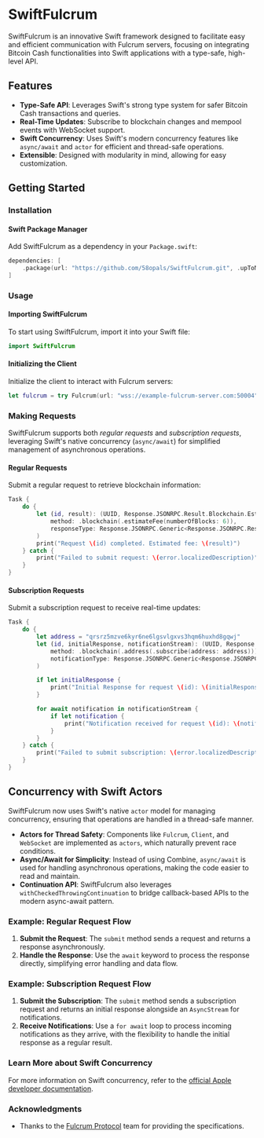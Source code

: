# SwiftFulcrum

SwiftFulcrum is an innovative Swift framework designed to facilitate easy and efficient communication with Fulcrum servers, focusing on integrating Bitcoin Cash functionalities into Swift applications with a type-safe, high-level API.

## Features

- **Type-Safe API**: Leverages Swift's strong type system for safer Bitcoin Cash transactions and queries.
- **Real-Time Updates**: Subscribe to blockchain changes and mempool events with WebSocket support.
- **Swift Concurrency**: Uses Swift's modern concurrency features like `async/await` and `actor` for efficient and thread-safe operations.
- **Extensible**: Designed with modularity in mind, allowing for easy customization.

## Getting Started

### Installation

#### Swift Package Manager

Add SwiftFulcrum as a dependency in your `Package.swift`:

```swift
dependencies: [
    .package(url: "https://github.com/58opals/SwiftFulcrum.git", .upToNextMajor(from: "0.1.0"))
]
```

### Usage

#### Importing SwiftFulcrum

To start using SwiftFulcrum, import it into your Swift file:

```swift
import SwiftFulcrum
```

#### Initializing the Client

Initialize the client to interact with Fulcrum servers:

```swift
let fulcrum = try Fulcrum(url: "wss://example-fulcrum-server.com:50004")
```

### Making Requests

SwiftFulcrum supports both *regular requests* and *subscription requests*, leveraging Swift's native concurrency (`async/await`) for simplified management of asynchronous operations.

#### Regular Requests

Submit a regular request to retrieve blockchain information:

```swift
Task {
    do {
        let (id, result): (UUID, Response.JSONRPC.Result.Blockchain.EstimateFee) = try await fulcrum.submit(
            method: .blockchain(.estimateFee(numberOfBlocks: 6)),
            responseType: Response.JSONRPC.Generic<Response.JSONRPC.Result.Blockchain.EstimateFee>.self
        )
        print("Request \(id) completed. Estimated fee: \(result)")
    } catch {
        print("Failed to submit request: \(error.localizedDescription)")
    }
}
```

#### Subscription Requests

Submit a subscription request to receive real-time updates:

```swift
Task {
    do {
        let address = "qrsrz5mzve6kyr6ne6lgsvlgxvs3hqm6huxhd8gqwj"
        let (id, initialResponse, notificationStream): (UUID, Response.JSONRPC.Result.Blockchain.Address.SubscribeNotification?, AsyncStream<Response.JSONRPC.Result.Blockchain.Address.SubscribeNotification?>) = try await fulcrum.submit(
            method: .blockchain(.address(.subscribe(address: address))),
            notificationType: Response.JSONRPC.Generic<Response.JSONRPC.Result.Blockchain.Address.SubscribeNotification>.self
        )

        if let initialResponse {
            print("Initial Response for request \(id): \(initialResponse)")
        }

        for await notification in notificationStream {
            if let notification {
                print("Notification received for request \(id): \(notification)")
            }
        }
    } catch {
        print("Failed to submit subscription: \(error.localizedDescription)")
    }
}
```

## Concurrency with Swift Actors

SwiftFulcrum now uses Swift's native `actor` model for managing concurrency, ensuring that operations are handled in a thread-safe manner.

- **Actors for Thread Safety**: Components like `Fulcrum`, `Client`, and `WebSocket` are implemented as `actors`, which naturally prevent race conditions.
- **Async/Await for Simplicity**: Instead of using Combine, `async/await` is used for handling asynchronous operations, making the code easier to read and maintain.
- **Continuation API**: SwiftFulcrum also leverages `withCheckedThrowingContinuation` to bridge callback-based APIs to the modern async-await pattern.

### Example: Regular Request Flow

1. **Submit the Request**: The `submit` method sends a request and returns a response asynchronously.
2. **Handle the Response**: Use the `await` keyword to process the response directly, simplifying error handling and data flow.

### Example: Subscription Request Flow

1. **Submit the Subscription**: The `submit` method sends a subscription request and returns an initial response alongside an `AsyncStream` for notifications.
2. **Receive Notifications**: Use a `for await` loop to process incoming notifications as they arrive, with the flexibility to handle the initial response as a regular result.

### Learn More about Swift Concurrency

For more information on Swift concurrency, refer to the [official Apple developer documentation](https://developer.apple.com/documentation/swift/concurrency).

### Acknowledgments

- Thanks to the [Fulcrum Protocol](https://electrum-cash-protocol.readthedocs.io/) team for providing the specifications.
